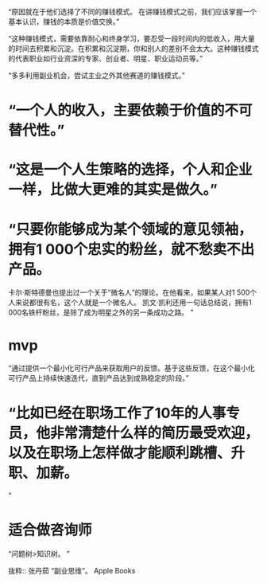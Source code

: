 “原因就在于他们选择了不同的赚钱模式。
在讲赚钱模式之前，我们应该掌握一个基本认识，赚钱的本质是价值交换。”

“这种赚钱模式，需要依靠耐心和终身学习，要忍受一段时间内的低收入，用大量的时间去积累和沉淀。在积累和沉淀期，你和别人的差别不会太大。这种赚钱模式的代表职业如行业资深的专家、创业者、明星、职业运动员等。”

“多多利用副业机会，尝试主业之外其他赛道的赚钱模式。”

# “一个人的收入，主要依赖于价值的不可替代性。”

# “这是一个人生策略的选择，个人和企业一样，比做大更难的其实是做久。”

# “只要你能够成为某个领域的意见领袖，拥有1 000个忠实的粉丝，就不愁卖不出产品。
卡尔·斯特德曼也提出过一个关于“微名人”的理论。在他看来，如果某人对1 500个人来说都很有名，这个人就是一个微名人。
凯文·凯利还用一句话总结说，拥有1 000名铁杆粉丝，是除了成为明星之外的另一条成功之路。
”
# mvp
“通过提供一个最小化可行产品来获取用户的反馈。基于这些反馈，在这个最小化可行产品上持续快速迭代，直到产品达到成熟稳定的阶段。”

# “比如已经在职场工作了10年的人事专员，他非常清楚什么样的简历最受欢迎，以及在职场上怎样做才能顺利跳槽、升职、加薪。
”

# 适合做咨询师
“问题树>知识树。
”

抜粋:: 张丹茹  “副业思维”。 Apple Books  
